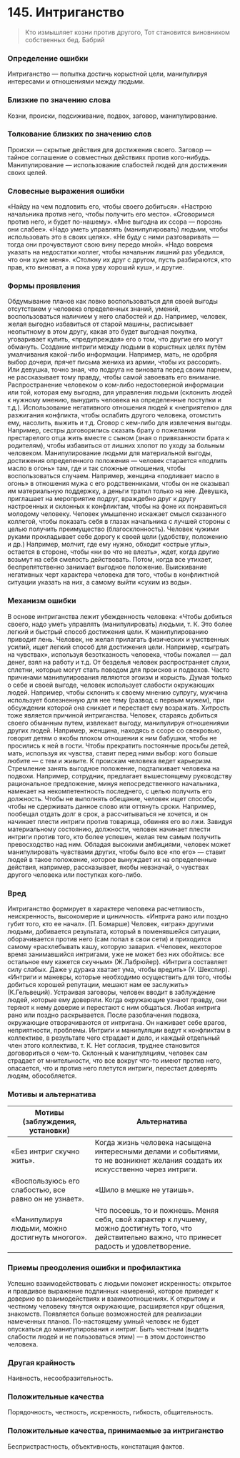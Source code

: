 # 145. Интриганство

>Кто измышляет козни против другого, 
Тот становится виновником собственных бед.
Бабрий

### Определение ошибки
Интриганство — попытка достичь корыстной цели, манипулируя интересами и отношениями между людьми.

### Близкие по значению слова
Козни, происки, подсиживание, подвох, заговор, манипулирование.

### Толкование близких по значению слов
Происки — скрытые действия для достижения своего.
Заговор — тайное соглашение о совместных действиях против кого-нибудь.
Манипулирование — использование слабостей людей для достижения своих целей.

### Словесные выражения ошибки
«Найду на чем подловить его, чтобы своего добиться».
«Настрою начальника против него, чтобы получить его место».
«Сговоримся против него, и будет по-нашему».
«Мне выгодна их ссора — порознь они слабее».
«Надо уметь управлять (манипулировать) людьми, чтобы использовать это в своих целях».
«Не буду с ними разговаривать — тогда они прочувствуют свою вину передо мной».
«Надо вовремя указать на недостатки коллег, чтобы начальник лишний раз убедился, что они хуже меня».
«Столкну их друг с другом, пусть разбираются, кто прав, кто виноват, а я пока урву хороший куш», и другие.

### Формы проявления
Обдумывание планов как ловко воспользоваться для своей выгоды отсутствием у человека определенных знаний, умений, воспользоваться наличием у него слабостей и др. Например, человек, желая выгодно избавиться от старой машины, расписывает неопытному в этом другу, какая это будет выгодная покупка, уговаривает купить, «предупреждая» его о том, что другие его могут обмануть.
Создание интриги между людьми в корыстных целях путём умалчивания какой-либо информации. Например, мать, не одобряя выбор дочери, прячет письма жениха из армии, чтобы их рассорить. Или девушка, точно зная, что подруга не виновата перед своим парнем, не рассказывает тому правду, чтобы самой завоевать его внимание.
Распространение человеком о ком-либо недостоверной информации или той, которая ему выгодна, для управления людьми (склонить людей к нужному мнению, вынудить человека на определенные поступки и т.д.).
Использование негативного отношения людей к «неприятелю» для разжигания конфликта, чтобы ослабить другого человека, отомстить ему, насолить, выжить и т.д.
Сговор с кем-либо для извлечения выгоды. Например, сестры договорились сказать брату о пожелании престарелого отца жить вместе с сыном (зная о привязанности брата к родителям), чтобы избавиться от лишних хлопот по уходу за больным человеком.
Манипулирование людьми для материальной выгоды, достижения определенного положения — человек старается «подлить масло в огонь» там, где и так сложные отношения, чтобы воспользоваться случаем. Например, женщина «подливает масло в огонь» в отношения мужа с его родственниками, чтобы он не оказывал им материальную поддержку, а деньги тратил только на нее. Девушка, приглашает на мероприятие подруг, враждебно друг к другу настроенных и склонных к конфликтам, чтобы на фоне их понравиться молодому человеку.
Человек умышленно искажает смысл сказанного коллегой, чтобы показать себя в глазах начальника с лучшей стороны с целью получить преимущество (благосклонность).
Человек чужими руками прокладывает себе дорогу к своей цели (удобству, положению и др.) Например, молчит, где ему нужно, обходит «острые углы», остается в стороне, чтобы «ни во что не влезть», ждет, когда другие возьмут на себя смелость действовать. Потом, когда все утихает, беспрепятственно занимает выгодное положение.
Выискивание негативных черт характера человека для того, чтобы в конфликтной ситуации указать на них, а самому выйти «сухим из воды».

### Механизм ошибки
В основе интриганства лежит убежденность человека: «Чтобы добиться своего, надо уметь управлять (манипулировать) людьми, т. К. Это более легкий и быстрый способ достижения цели.
К манипулированию приводит лень. Человек, не желая прилагать физических и умственных усилий, ищет легкий способ для достижения цели. Например, «сыграть на чувствах», используя безотказность человека, чтобы пожалел — дал денег, взял на работу и т.д. От безделья человек распространяет слухи, сплетни, которые могут стать поводом для происков и подвохов.
Часто причинами манипулирования являются эгоизм и корысть. Думая только о себе и своей выгоде, человек использует слабости окружающих людей. Например, чтобы склонить к своему мнению супругу, мужчина использует болезненную для нее тему (развод с первым мужем), при обсуждении которой она сникает и перестает ему возражать.
Хитрость тоже является причиной интриганства. Человек, стараясь добиться своего обманным путем, извлекает выгоду, манипулируя отношениями других людей. Например, женщина, находясь в ссоре со свекровью, говорит детям о якобы плохом отношении к ним бабушки, чтобы не просились к ней в гости. Чтобы прекратить постоянные просьбы детей, мать, используя их чувства, ставит перед ними выбор: кого больше любите — с тем и живите.
К проискам человека ведет карьеризм. Стремление занять выгодное положение, подталкивает человека на подвохи. Например, сотрудник, предлагает вышестоящему руководству рациональное предложение, минуя непосредственного начальника, намекает на некомпетентность последнего, с целью получить его должность.
Чтобы не выполнять обещание, человек ищет способы, чтобы не сдерживать данное слово или оттянуть сроки. Например, пообещал отдать долг в срок, а рассчитываться не хочется, и он начинает плести интриги против товарища, обвиняя его во лжи.
Завидуя материальному состоянию, должности, человек начинает плести интриги против того, кто более успешен, желая тем самым получить превосходство над ним.
Обладая высокими амбициями, человек может манипулировать чувствами других, чтобы было все «по его» — ставит людей в такое положение, которое вынуждает их на определенные действия, например, рассказывает, якобы невзначай, о чувствах другого человека или поступках кого-либо.

### Вред
Интриганство формирует в характере человека расчетливость, неискренность, высокомерие и циничность.
«Интрига рано или поздно губит того, кто ее начал». (П. Бомарше) Человек, «играя» другими людьми, добивается результата, который в поменявшейся ситуации, оборачивается против него (сам попал в свои сети) и приходится самому «расхлебывать кашу, которую заварил.
«Человек, некоторое время занимавшийся интригами, уже не может без них обойтись: все остальное ему кажется скучным» (Ж.Лабрюйер).
«Интрига составляет силу слабых. Даже у дурака хватает ума, чтобы вредить» (У. Шекспир).
«Интриги и маневры, которые необходимо осуществить для того, чтобы добиться хорошей репутации, мешают нам ее заслужить» (К.Гельвеций).
Устраивая заговоры, человек вводит в заблуждение людей, которые ему доверяли. Когда окружающие узнают правду, они теряют к нему доверие и перестают с ним общаться.
Любая интрига рано или поздно раскрывается. После разоблачения подвоха, окружающие отворачиваются от интригана. Он наживает себе врагов, неприятности, проблемы.
Интриги и манипуляции ведут к конфликтам в коллективе, в результате чего страдает и дело, и каждый отдельный член этого коллектива, т. К. Нет согласия, труднее становится договориться о чем-то.
Склонный к манипуляциям, человек сам страдает от мнительности, что все вокруг что-то имеют против него, опасается, что и против него плетутся интриги, перестает доверять людям, обособляется.

### Мотивы и альтернатива
Мотивы (заблуждения, установки) | Альтернатива
---|---
«Без интриг скучно жить».	| Когда жизнь человека насыщена интересными делами и событиями, то не возникнет желания создать их искусственно через интриги.
«Воспользуюсь его слабостью, все равно он не узнает».	| «Шило в мешке не утаишь».
«Манипулируя людьми, можно достигнуть многого».	| Что посеешь, то и пожнешь. Меняя себя, свой характер к лучшему, можно достигнуть того, что действительно важно, что принесет радость и удовлетворение.

### Приемы преодоления ошибки и профилактика
Успешно взаимодействовать с людьми поможет искренность: открытое и правдивое выражение подлинных намерений, которое приведет к доверию во взаимодействиях и взаимоотношениях.
К открытому и честному человеку тянутся окружающие, расширяется круг общения, знакомств. Появляется больше возможностей для реализации намеченных планов.
По-настоящему умный человек не будет опускаться до манипулирования и интриг.
Быть честным (видеть слабости людей и не пользоваться этим) — в этом достоинство человека.

### Другая крайность 
Наивность, несообразительность.

### Положительные качества 
Порядочность, честность, искренность, гибкость, общительность.

### Положительные качества, принимаемые за интриганство
Беспристрастность, объективность, констатация фактов.
 
